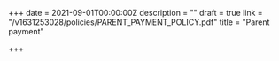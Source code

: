 +++
date = 2021-09-01T00:00:00Z
description = ""
draft = true
link = "/v1631253028/policies/PARENT_PAYMENT_POLICY.pdf"
title = "Parent payment"

+++
